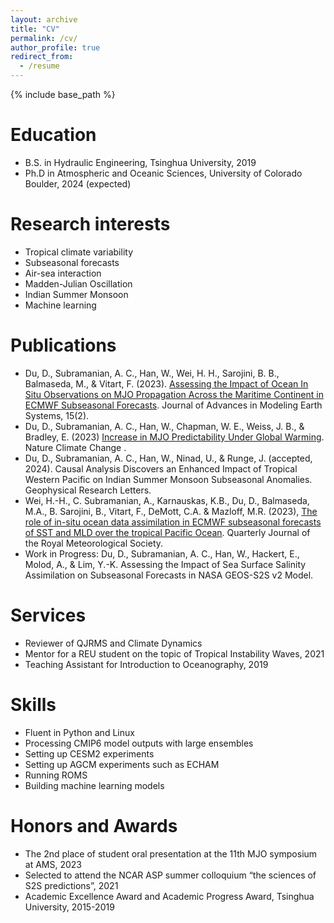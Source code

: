 ```yaml
---
layout: archive
title: "CV"
permalink: /cv/
author_profile: true
redirect_from:
  - /resume
---
```


{% include base_path %}

Education
======
* B.S. in Hydraulic Engineering, Tsinghua University, 2019
* Ph.D in Atmospheric and Oceanic Sciences, University of Colorado Boulder, 2024 (expected)

Research interests
======
* Tropical climate variability
* Subseasonal forecasts
* Air-sea interaction
* Madden-Julian Oscillation
* Indian Summer Monsoon
* Machine learning

Publications
======
* Du, D., Subramanian, A. C., Han, W., Wei, H. H., Sarojini, B. B., Balmaseda, M., & Vitart, F. (2023). [Assessing the Impact of Ocean In Situ Observations on MJO Propagation Across the Maritime Continent in ECMWF Subseasonal Forecasts](https://doi.org/10.1029/2022MS003044). Journal of Advances in Modeling Earth Systems, 15(2).
* Du, D., Subramanian, A. C., Han, W., Chapman, W. E., Weiss, J. B., & Bradley, E. (2023) [Increase in MJO Predictability Under Global Warming](https://doi.org/10.1038/s41558-023-01885-0). Nature Climate Change .
* Du, D., Subramanian, A. C., Han, W., Ninad, U., & Runge, J. (accepted, 2024). Causal Analysis Discovers an Enhanced Impact of Tropical Western Pacific on Indian Summer Monsoon Subseasonal Anomalies. Geophysical Research Letters.
* Wei, H.-H., C. Subramanian, A., Karnauskas, K.B., Du, D., Balmaseda, M.A., B. Sarojini, B., Vitart, F., DeMott, C.A. & Mazloff, M.R. (2023), [The role of in-situ ocean data assimilation in ECMWF subseasonal forecasts of SST and MLD over the tropical Pacific Ocean](https://doi.org/10.1002/qj.4570). Quarterly Journal of the Royal Meteorological Society.
* Work in Progress:
Du, D., Subramanian, A. C., Han, W., Hackert, E., Molod, A., & Lim, Y.-K. Assessing the Impact of Sea Surface Salinity Assimilation on Subseasonal Forecasts in NASA GEOS-S2S v2 Model.
  
Services
======
* Reviewer of QJRMS and Climate Dynamics
* Mentor for a REU student on the topic of Tropical Instability Waves, 2021
* Teaching Assistant for Introduction to Oceanography, 2019
  
Skills
======
* Fluent in Python and Linux
* Processing CMIP6 model outputs with large ensembles
* Setting up CESM2 experiments
* Setting up AGCM experiments such as ECHAM
* Running ROMS
* Building machine learning models

Honors and Awards
======                                                                                                 
* The 2nd place of student oral presentation at the 11th MJO symposium at AMS, 2023
* Selected to attend the NCAR ASP summer colloquium “the sciences of S2S predictions”, 2021
* Academic Excellence Award and Academic Progress Award, Tsinghua University, 2015-2019
  


